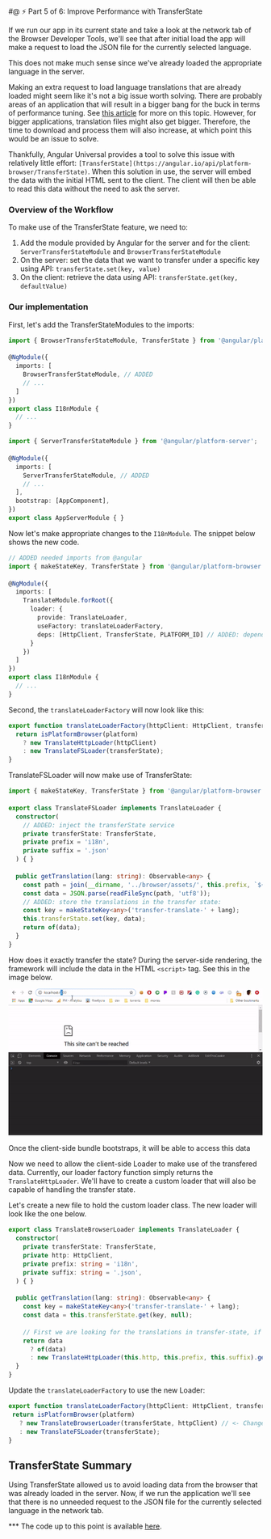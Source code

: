 #@ ⚡ Part 5 of 6: Improve Performance with TransferState

If we run our app in its current state and take a look at the network tab of the Browser Developer Tools, we'll see that after initial load the app will make a request to load the JSON file for the currently selected language.

This does not make much sense since we've already loaded the appropriate language in the server.

Making an extra request to load language translations that are already loaded might seem like it's not a big issue worth solving. There are probably areas of an application that will result in a bigger bang for the buck in terms of performance tuning. See [this article](https://christianlydemann.com/the-complete-guide-to-angular-load-time-optimization/) for more on this topic. However, for bigger applications, translation files might also get bigger. Therefore, the time to download and process them will also increase, at which point this would be an issue to solve.

Thankfully, Angular Universal provides a tool to solve this issue with relatively little effort: `[TransferState](https://angular.io/api/platform-browser/TransferState)`. When this solution in use, the server will embed the data with the initial HTML sent to the client. The client will then be able to read this data without the need to ask the server.

### Overview of the Workflow

To make use of the TransferState feature, we need to:
1. Add the module provided by Angular for the server and for the client: `ServerTransferStateModule` and `BrowserTransferStateModule`
2. On the server: set the data that we want to transfer under a specific key using API: `transferState.set(key, value)`
3. On the client: retrieve the data using API: `transferState.get(key, defaultValue)`

### Our implementation
First, let's add the TransferStateModules to the imports:
```ts
import { BrowserTransferStateModule, TransferState } from '@angular/platform-browser';

@NgModule({
  imports: [
    BrowserTransferStateModule, // ADDED
    // ...
  ]
})
export class I18nModule {
  // ...
}
```
```ts
import { ServerTransferStateModule } from '@angular/platform-server';

@NgModule({
  imports: [
    ServerTransferStateModule, // ADDED
    // ...
  ],
  bootstrap: [AppComponent],
})
export class AppServerModule { }
```

Now let's make appropriate changes to the `I18nModule`. The snippet below shows the new code.

```ts
// ADDED needed imports from @angular
import { makeStateKey, TransferState } from '@angular/platform-browser';

@NgModule({
  imports: [
    TranslateModule.forRoot({
      loader: {
        provide: TranslateLoader,
        useFactory: translateLoaderFactory,
        deps: [HttpClient, TransferState, PLATFORM_ID] // ADDED: dependency for the factory func
      }
    })
  ]
})
export class I18nModule {
  // ...
}
```

Second, the `translateLoaderFactory` will now look like this:

```ts
export function translateLoaderFactory(httpClient: HttpClient, transferState: TransferState, platform: any) {
  return isPlatformBrowser(platform)
    ? new TranslateHttpLoader(httpClient)
    : new TranslateFSLoader(transferState);
}
```

TranslateFSLoader will now make use of TransferState:

```ts
import { makeStateKey, TransferState } from '@angular/platform-browser';

export class TranslateFSLoader implements TranslateLoader {
  constructor(
    // ADDED: inject the transferState service
    private transferState: TransferState,
    private prefix = 'i18n',
    private suffix = '.json'
  ) { }

  public getTranslation(lang: string): Observable<any> {
    const path = join(__dirname, '../browser/assets/', this.prefix, `${lang}${this.suffix}`);
    const data = JSON.parse(readFileSync(path, 'utf8'));
    // ADDED: store the translations in the transfer state:
    const key = makeStateKey<any>('transfer-translate-' + lang);
    this.transferState.set(key, data);
    return of(data);
  }
}
```

How does it exactly transfer the state? During the server-side rendering, the framework will include the data in the HTML `<script>` tag. See this in the image below.

![Transfer State in Action](./resources/transfer-state.gif)

Once the client-side bundle bootstraps, it will be able to access this data

Now we need to allow the client-side Loader to make use of the transfered data. Currently, our loader factory function simply returns the `TranslateHttpLoader`. We'll have to create a custom loader that will also be capable of handling the transfer state.

Let's create a new file to hold the custom loader class. The new loader will look like the one below.

```ts
export class TranslateBrowserLoader implements TranslateLoader {
  constructor(
    private transferState: TransferState,
    private http: HttpClient,
    private prefix: string = 'i18n',
    private suffix: string = '.json',
  ) { }
  
  public getTranslation(lang: string): Observable<any> {
    const key = makeStateKey<any>('transfer-translate-' + lang);
    const data = this.transferState.get(key, null);

    // First we are looking for the translations in transfer-state, if none found, http load as fallback
    return data
      ? of(data)
      : new TranslateHttpLoader(this.http, this.prefix, this.suffix).getTranslation(lang);
  }
}
```
 Update the `translateLoaderFactory` to use the new Loader:

 ```ts
 export function translateLoaderFactory(httpClient: HttpClient, transferState: TransferState, platform: any) {
  return isPlatformBrowser(platform)
    ? new TranslateBrowserLoader(transferState, httpClient) // <- Changed
    : new TranslateFSLoader(transferState);
}
 ```

## TransferState Summary

Using TransferState allowed us to avoid loading data from the browser that was already loaded in the server. 
Now, if we run the application we'll see that there is no unneeded request to the JSON file for the currently selected language in the network tab.

*** The code up to this point is available [here](https://github.com/DmitryEfimenko/ssr-with-i18n/tree/step-6).

